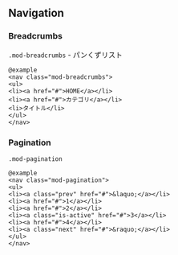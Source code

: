 ## Navigation

### Breadcrumbs

`.mod-breadcrumbs` - パンくずリスト

    @example
    <nav class="mod-breadcrumbs">
    <ul>
    <li><a href="#">HOME</a></li>
    <li><a href="#">カテゴリ</a></li>
    <li>タイトル</li>
    </ul>
    </nav>


### Pagination

`.mod-pagination`

    @example
    <nav class="mod-pagination">
    <ul>
    <li><a class="prev" href="#">&laquo;</a></li>
    <li><a href="#">1</a></li>
    <li><a href="#">2</a></li>
    <li><a class="is-active" href="#">3</a></li>
    <li><a href="#">4</a></li>
    <li><a class="next" href="#">&raquo;</a></li>
    </ul>
    </nav>

